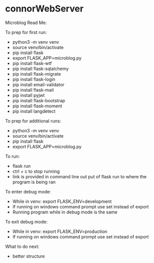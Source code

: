 # connorWebServer

Microblog Read Me:

To prep for first run:
- python3 -m venv venv
- source venv/bin/activate
- pip install flask
- export FLASK_APP=microblog.py
- pip install flask-wtf
- pip install flask-sqlalchemy
- pip install flask-migrate
- pip install flask-login
- pip install email-validator
- pip install flask-mail
- pip install pyjwt
- pip install flask-bootstrap
- pip install flask-moment
- pip install langdetect

To prep for additional runs:
- python3 -m venv venv
- source venv/bin/activate
- pip install flask
- export FLASK_APP=microblog.py

To run:
- flask run
- ctrl + c to stop running
- link is provided in command line out put of
  flask run to where the program is being ran

To enter debug mode:
- While in venv: export FLASK_ENV=development
- If running on windows command prompt use set instead of export
- Running program while in debug mode is the same

To exit debug mode:
- While in venv: export FLASK_ENV=production
- If running on windows command prompt use set instead of export

What to do next:
- better structure
